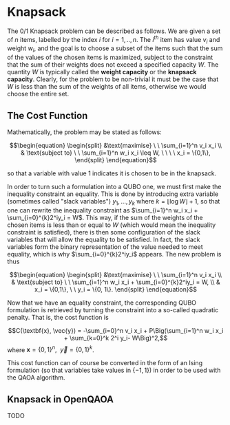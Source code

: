 # Knapsack

The 0/1 Knapsack problem can be described as follows. We are given a set of $n$ items, labelled by the index $i$ for $i = 1,..,n$. The $i^{th}$ item has value $v_i$ and weight $w_i$, and the goal is to choose a subset of the items such that the sum of the values of the chosen items is maximized, subject to the constraint that the sum of their weights does not exceed a specified capacity $W$. The quantity $W$ is typically called the **weight capacity** or the **knapsack capacity**. Clearly, for the problem to be non-trivial it must be the case that $W$ is less than the sum of the weights of all items, otherwise we would choose the entire set.

## The Cost Function

Mathematically, the problem may be stated as follows:

$$\begin{equation}
    \begin{split}
    &\text{maximise} \ \ \sum_{i=1}^n v_i x_i \\ 
    & \text{subject to} \ \ \sum_{i=1}^n w_i x_i \leq W, \ \ \ \ x_i = \{0,1\},
    \end{split}
\end{equation}$$

so that a variable with value 1 indicates it is chosen to be in the knapsack.

In order to turn such a formulation into a QUBO one, we must first make the inequality constraint an equality. This is done by introducing extra variable (sometimes called "slack variables") $y_1, \dots, y_k$ where $k=\lfloor\log W\rfloor +1$, so that one can rewrite the inequality constraint as $\sum_{i=1}^n w_i x_i + \sum_{i=0}^{k}2^iy_i = W$. This way, if the sum of the weights of the chosen items is less than or equal to $W$ (which would mean the inequality constraint is satisfied), there is then some configuration of the slack variables that will allow the equality to be satisfied. In fact, the slack variables form the binary representation of the value needed to meet equality, which is why $\sum_{i=0}^{k}2^iy_i$ appears. The new problem is thus

$$\begin{equation}
    \begin{split}
    &\text{maximise} \ \ \sum_{i=1}^n v_i x_i \\ 
    & \text{subject to} \ \ \sum_{i=1}^n w_i x_i + \sum_{i=0}^{k}2^iy_i = W, \\ 
    & x_i = \{0,1\}, \ \ y_i = \{0, 1\}.
    \end{split}
\end{equation}$$

Now that we have an equality constraint, the corresponding QUBO formulation is retrieved by turning the constraint into a so-called quadratic penalty. That is, the cost function is

$$C(\textbf{x}, \vec{y}) = -\sum_{i=0}^n v_i x_i + P\Big(\sum_{i=1}^n w_i x_i + \sum_{k=0}^k 2^i y_i- W\Big)^2,$$
where $\textbf{x} = \{0,1\}^n, \ \ \vec{y} = \{0, 1\}^k$. 

This cost function can of course be converted in the form of an Ising formulation (so that variables take values in $\{-1, 1\}$) in order to be used with the QAOA algorithm.

## Knapsack in OpenQAOA

TODO
